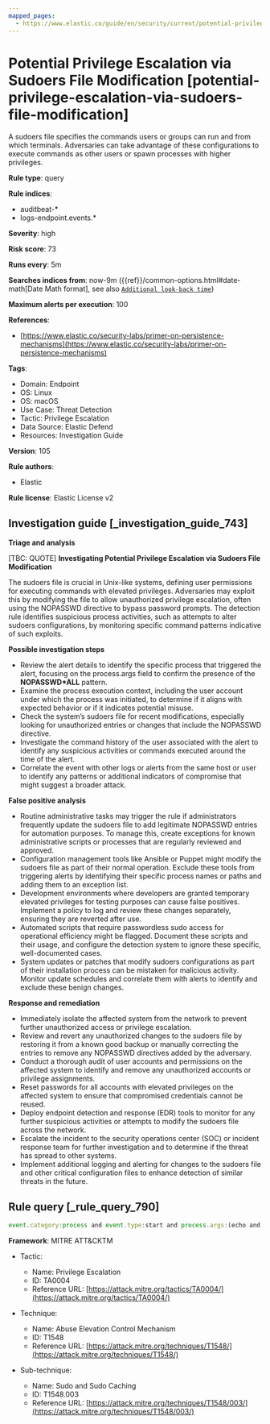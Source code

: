 ```yaml
---
mapped_pages:
  - https://www.elastic.co/guide/en/security/current/potential-privilege-escalation-via-sudoers-file-modification.html
---
```


# Potential Privilege Escalation via Sudoers File Modification [potential-privilege-escalation-via-sudoers-file-modification]

A sudoers file specifies the commands users or groups can run and from which terminals. Adversaries can take advantage of these configurations to execute commands as other users or spawn processes with higher privileges.

**Rule type**: query

**Rule indices**:

* auditbeat-*
* logs-endpoint.events.*

**Severity**: high

**Risk score**: 73

**Runs every**: 5m

**Searches indices from**: now-9m ({{ref}}/common-options.html#date-math[Date Math format], see also [`Additional look-back time`](docs-content://solutions/security/detect-and-alert/create-detection-rule.md#rule-schedule))

**Maximum alerts per execution**: 100

**References**:

* [https://www.elastic.co/security-labs/primer-on-persistence-mechanisms](https://www.elastic.co/security-labs/primer-on-persistence-mechanisms)

**Tags**:

* Domain: Endpoint
* OS: Linux
* OS: macOS
* Use Case: Threat Detection
* Tactic: Privilege Escalation
* Data Source: Elastic Defend
* Resources: Investigation Guide

**Version**: 105

**Rule authors**:

* Elastic

**Rule license**: Elastic License v2

## Investigation guide [_investigation_guide_743]

**Triage and analysis**

[TBC: QUOTE]
**Investigating Potential Privilege Escalation via Sudoers File Modification**

The sudoers file is crucial in Unix-like systems, defining user permissions for executing commands with elevated privileges. Adversaries may exploit this by modifying the file to allow unauthorized privilege escalation, often using the NOPASSWD directive to bypass password prompts. The detection rule identifies suspicious process activities, such as attempts to alter sudoers configurations, by monitoring specific command patterns indicative of such exploits.

**Possible investigation steps**

* Review the alert details to identify the specific process that triggered the alert, focusing on the process.args field to confirm the presence of the **NOPASSWD*ALL** pattern.
* Examine the process execution context, including the user account under which the process was initiated, to determine if it aligns with expected behavior or if it indicates potential misuse.
* Check the system’s sudoers file for recent modifications, especially looking for unauthorized entries or changes that include the NOPASSWD directive.
* Investigate the command history of the user associated with the alert to identify any suspicious activities or commands executed around the time of the alert.
* Correlate the event with other logs or alerts from the same host or user to identify any patterns or additional indicators of compromise that might suggest a broader attack.

**False positive analysis**

* Routine administrative tasks may trigger the rule if administrators frequently update the sudoers file to add legitimate NOPASSWD entries for automation purposes. To manage this, create exceptions for known administrative scripts or processes that are regularly reviewed and approved.
* Configuration management tools like Ansible or Puppet might modify the sudoers file as part of their normal operation. Exclude these tools from triggering alerts by identifying their specific process names or paths and adding them to an exception list.
* Development environments where developers are granted temporary elevated privileges for testing purposes can cause false positives. Implement a policy to log and review these changes separately, ensuring they are reverted after use.
* Automated scripts that require passwordless sudo access for operational efficiency might be flagged. Document these scripts and their usage, and configure the detection system to ignore these specific, well-documented cases.
* System updates or patches that modify sudoers configurations as part of their installation process can be mistaken for malicious activity. Monitor update schedules and correlate them with alerts to identify and exclude these benign changes.

**Response and remediation**

* Immediately isolate the affected system from the network to prevent further unauthorized access or privilege escalation.
* Review and revert any unauthorized changes to the sudoers file by restoring it from a known good backup or manually correcting the entries to remove any NOPASSWD directives added by the adversary.
* Conduct a thorough audit of user accounts and permissions on the affected system to identify and remove any unauthorized accounts or privilege assignments.
* Reset passwords for all accounts with elevated privileges on the affected system to ensure that compromised credentials cannot be reused.
* Deploy endpoint detection and response (EDR) tools to monitor for any further suspicious activities or attempts to modify the sudoers file across the network.
* Escalate the incident to the security operations center (SOC) or incident response team for further investigation and to determine if the threat has spread to other systems.
* Implement additional logging and alerting for changes to the sudoers file and other critical configuration files to enhance detection of similar threats in the future.


## Rule query [_rule_query_790]

```js
event.category:process and event.type:start and process.args:(echo and *NOPASSWD*ALL*)
```

**Framework**: MITRE ATT&CKTM

* Tactic:

    * Name: Privilege Escalation
    * ID: TA0004
    * Reference URL: [https://attack.mitre.org/tactics/TA0004/](https://attack.mitre.org/tactics/TA0004/)

* Technique:

    * Name: Abuse Elevation Control Mechanism
    * ID: T1548
    * Reference URL: [https://attack.mitre.org/techniques/T1548/](https://attack.mitre.org/techniques/T1548/)

* Sub-technique:

    * Name: Sudo and Sudo Caching
    * ID: T1548.003
    * Reference URL: [https://attack.mitre.org/techniques/T1548/003/](https://attack.mitre.org/techniques/T1548/003/)



